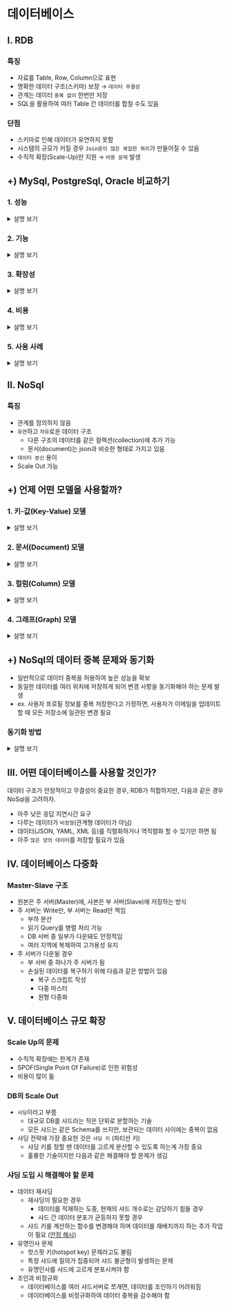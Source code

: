 # 데이터베이스

## I. RDB

### 특징

- 자료를 Table, Row, Column으로 표현
- 명확한 데이터 구조(스키마) 보장 → `데이터 무결성`
- 관계는 데이터 `중복 없이` 한번만 저장
- SQL을 활용하여 여러 Table 간 데이터를 합칠 수도 있음

### 단점

- 스키마로 인해 데이터가 유연하지 못함
- 시스템의 규모가 커질 경우 `Join문이 많은 복잡한 쿼리`가 만들어질 수 있음
- 수직적 확장(Scale-Up)만 지원 → `비용 문제` 발생

## +) MySql, PostgreSql, Oracle 비교하기

### 1. 성능

<details>
   <summary>설명 보기</summary>

- MySQL
  - 읽기 중심의 작업에서 빠르고 효율적
  - 많은 사용자가 동시에 데이터베이스에 접근하는 경우, 간단한 쿼리에 대한 빠른 응답 시간을 제공
  - 대규모 웹 사이트와 같은 환경에서 선호
- PostgreSQL
  - 복잡한 쿼리와 대용량 데이터셋에서 우수한 성능을 보여줌
  - 데이터 조작 및 분석을 필요로 하는 경우, PostgreSQL의 최적화된 Query Planner와 다양한 인덱싱 기능이 큰 장점이 됨
- Oracle
  - 대규모 엔터프라이즈 애플리케이션을 위해 설계되었음
  - 고급 최적화 기능을 통해 높은 성능을 유지
  - 복잡한 트랜잭션과 많은 동시 연결을 처리할 수 있는 능력
  - 금융 및 대형 기업 시스템에서 많이 사용

</details>

### 2. 기능

<details>
   <summary>설명 보기</summary>

- MySQL
  - 기본적인 SQL 기능을 제공하지만, PostgreSQL이나 Oracle에 비해 복잡한 기능 부족
- PostgreSQL
  - JSONB, 배열 데이터형, 고급 인덱싱과 같은 다양한 기능을 지원하여 복잡한 데이터 구조를 다룰 수 있음
  - 데이터베이스를 더욱 유연하게 사용할 수 있게 해줌
- Oracle
  - 파티셔닝, 병렬 처리, 고급 보안 기능 등 다양한 고급 기능을 제공
  - 대규모 데이터베이스 관리 및 트랜잭션 처리에서 뛰어난 성능을 보여줌
  - 엔터프라이즈 환경에서의 안정성과 유연성이 필요할 때 적합

</details>

### 3. 확장성

<details>
   <summary>설명 보기</summary>

- MySQL
  - 중소규모 애플리케이션에 적합
  - 샤딩과 클러스터링을 통해 확장 가능, But 설정이 복잡
  - 대규모 트래픽을 처리하는 데 한계가 있을 수 있음
- PostgreSQL
  - 확장이 용이하며, 대량의 데이터와 사용자 처리 가능
  - 수평 확장을 위해 파티셔닝과 리플리케이션 지원
  - 대규모 애플리케이션에서도 효율적으로 사용 가능
- Oracle
  - 대규모 기업 환경에서 최적화되어 있음
  - 수천 개의 동시 연결과 대규모 데이터베이스를 효율적으로 관리 가능
  - 안정성과 확장성이 중요한 환경에 적합

</details>

### 4. 비용

<details>
   <summary>설명 보기</summary>

- MySQL
  - 오픈 소스이며 무료로 사용 가능
  - 상용 버전은 추가 기능과 지원을 제공하지만, 기본적으로 무료
  - 비용이 중요한 스타트업이나 소규모 프로젝트에 적합
- PostgreSQL
  - 완전히 오픈 소스
  - 기능이 매우 풍부하지만 비용이 발생하지 않음
  - 예산이 한정된 프로젝트에 이상적
- Oracle
  - 상용 라이센스 필요
  - 비용이 높지만 고급 기능과 기술 지원을 제공
  - 대규모 엔터프라이즈 환경에서는 투자할 가치가 충분히 있음

</details>

### 5. 사용 사례

<details>
   <summary>설명 보기</summary>

- MySQL
  - 간단한 CRUD 애플리케이션이나 소규모 웹 애플리케이션에 적합
  - 사용자 수가 많지 않은 경우에도 빠른 성능을 발휘
- PostgreSQL
  - 복잡한 쿼리와 데이터 분석이 필요한 대규모 애플리케이션에 적합
  - 데이터 무결성과 확장성이 중요한 환경에서 특히 유용
- Oracle
  - 대규모 엔터프라이즈 애플리케이션, 복잡한 트랜잭션 관리, 그리고 안정성이 중요한 금융 시스템 등에서 가장 적합

</details>

## II. NoSql

### 특징

- 관계를 정의하지 않음
- `유연`하고 `자유`로운 데이터 구조
  - 다른 구조의 데이터를 같은 컬렉션(collection)에 추가 가능
  - 문서(document)는 json과 비슷한 형태로 가지고 있음
- `데이터 분산` 용이
- Scale Out 가능

## +) 언제 어떤 모델을 사용할까?

### 1. 키-값(Key-Value) 모델

<details>
    <summary>설명 보기</summary>

- 특징
  - 간단한 키-값 쌍으로 데이터 저장
  - 빠른 읽기/쓰기를 위해 최적화되어 있음
  - 구조가 단순하여 큰 데이터셋을 다루기 좋고, 확장성이 뛰어남
- 적합한 사용 사례
  - 사용자 세션
  - 캐시
  - 빠른 조회가 필요한 애플리케이션
- 실사례
  - Redis와 DynamoDB가 대표적인 예
  - 대규모 웹 애플리케이션에서 사용자 세션을 저장하거나, 캐시 데이터 저장에 활용
  - ex. 실시간 채팅 구현에 Redis 사용

</details>

### 2. 문서(Document) 모델

<details>
    <summary>설명 보기</summary>

- 특징
  - JSON, BSON, XML 등의 구조화된 문서 형식으로 데이터 저장
  - 데이터 모델링이 자유로움
  - 여러 필드를 함께 저장하여 개별적인 쿼리보다는 데이터를 전체적으로 조회하기에 유리
- 적합한 사용 사례
  - 제품 정보, 소셜 미디어 포스트, 사용자 프로필 등 동적인 데이터를 다루는 경우
- 실사례
  - MongoDB와 Couchbase가 대표적
  - MongoDB는 전자상거래 웹사이트에서 제품 정보(예: 이름, 설명, 가격)를 저장할 때 유용
  - 각각의 제품은 다양한 속성을 가질 수 있으므로, 문서 모델은 속성 수가 일정하지 않은 데이터를 저장하는 데 적합

</details>

### 3. 컬럼(Column) 모델

<details>
    <summary>설명 보기</summary>

- 특징
  - 행(Row)보다 열(Column) 단위로 데이터를 저장
  - 대규모 데이터 집합에서 특정 열을 조회하거나 분석하는 데 최적화되어 있음
  - 스키마 유연성과 확장성이 뛰어나고, 특정 열의 데이터만 조회하거나 분석할 때 효율적
- 적합한 사용 사례
  - 분석 시스템, 데이터 웨어하우스, 시계열 데이터
- 실사례
  - Cassandra와 HBase가 대표적
  - Cassandra는 시계열 데이터를 처리하는 데 자주 사용됨
  - IoT 센서 데이터나 실시간 로그 데이터와 같은 경우에도 컬럼 모델은 빠르고 효율적인 데이터 검색을 가능하게 함

</details>

### 4. 그래프(Graph) 모델

<details>
    <summary>설명 보기</summary>

- 특징
  - 노드와 엣지(관계)를 통해 데이터를 저장
  - 데이터 간의 관계를 직관적으로 표현 가능
  - 데이터 간의 연결성과 관계성을 분석할 때 유리
- 적합한 사용 사례
  - 소셜 네트워크, 추천 시스템, 경로 탐색
- 실사례
  - Neo4j와 Amazon Neptune이 대표적
  - 소셜 미디어에서 친구 관계와 같은 연결 구조를 빠르게 조회할 수 있어 관계형 데이터베이스보다 효율적
  - 추천 시스템에서도 사용자 간 유사성을 기반으로 관계를 분석하여 맞춤형 추천을 제공 가능

</details>

## +) NoSql의 데이터 중복 문제와 동기화

- 일반적으로 데이터 중복을 허용하여 높은 성능을 확보
- 동일한 데이터를 여러 위치에 저장하게 되어 변경 사항을 동기화해야 하는 문제 발생
- ex. 사용자 프로필 정보를 중복 저장한다고 가정하면, 사용자가 이메일을 업데이트할 때 모든 저장소에 일관된 변경 필요

### 동기화 방법

<details>
    <summary>설명 보기</summary>

- 애플리케이션 레벨에서의 동기화
  - 애플리케이션에서 데이터 수정 시 각 저장소에 `변경 사항을 동기화`하는 방식
  - 개발자가 직접 관리해야 하므로 로직이 복잡해질 수 있지만, 특정 비즈니스 요구에 맞게 구현할 수 있음
- 이벤트 기반 동기화
  - 변경된 데이터가 있는 경우 메시지 큐를 통해 이벤트를 전파하고, 각 저장소가 이벤트를 수신해 데이터를 업데이트
  - 이는 확장성과 성능 면에서 효율적이며, 마이크로서비스 아키텍처에서 자주 사용됨
- 일관성 모델 선택
  - NoSQL 데이터베이스에서 제공하는 최종 일관성(Eventual Consistency) 방식 활용
    - 시간이 지나면 결국 모든 저장소의 데이터가 일관되도록 보장하는 방식
  - 이 방식은 SNS나 쇼핑몰 등 실시간성이 덜 요구되는 환경에서 적합

</details>

## III. 어떤 데이터베이스를 사용할 것인가?

데이터 구조가 안정적이고 무결성이 중요한 경우, RDB가 적합하지만, 다음과 같은 경우 NoSql을 고려하자.

- 아주 낮은 응답 지연시간 요구
- 다루는 데이터가 `비정형`(관계형 데이터가 아님)
- 데이터(JSON, YAML, XML 등)를 직렬화하거나 역직렬화 할 수 있기만 하면 됨
- 아주 `많은 양의 데이터`를 저장할 필요가 있음

## IV. 데이터베이스 다중화

### Master-Slave 구조

- 원본은 주 서버(Master)에, 사본은 부 서버(Slave)에 저장하는 방식
- 주 서버는 Write만, 부 서버는 Read만 책임
  - 부하 분산
  - 읽기 Query를 병렬 처리 가능
  - DB 서버 중 일부가 다운돼도 안정적임
  - 여러 지역에 복제하여 고가용성 유지
- 주 서버가 다운될 경우
  - 부 서버 중 하나가 주 서버가 됨
  - 손실된 데이터를 복구하기 위해 다음과 같은 방법이 있음
    - 복구 스크립트 작성
    - 다중 마스터
    - 원형 다중화

## V. 데이터베이스 규모 확장

### Scale Up의 문제

- 수직적 확장에는 한계가 존재
- SPOF(Single Point Of Failure)로 인한 위험성
- 비용이 많이 듦

### DB의 Scale Out

- `샤딩`이라고 부름
  - 대규모 DB를 샤드라는 작은 단위로 분할하는 기술
  - 모든 샤드는 같은 Schema를 쓰지만, 보관되는 데이터 사이에는 중복이 없음
- 샤딩 전략에 가장 중요한 것은 `샤딩 키` (파티션 키)
  - 샤딩 키를 정할 땐 데이터를 고르게 분산할 수 있도록 하는게 가장 중요
  - 훌륭한 기술이지만 다음과 같은 해결해야 할 문제가 생김

### 샤딩 도입 시 해결해야 할 문제

- 데이터 재샤딩
  - 재샤딩이 필요한 경우
    - 데이터를 적재하는 도중, 현재의 샤드 개수로는 감당하기 힘들 경우
    - 샤드 간 데이터 분포가 균등하지 못할 경우
  - 샤드 키를 계산하는 함수를 변경해야 하며 데이터를 재배치까지 하는 추가 작업이 필요 ([안정 해시](https://github.com/lcomment/development-recipes/blob/main/System%20Design/consistentHash.md))
- 유명인사 문제
  - 핫스팟 키(hotspot key) 문제라고도 불림
  - 특정 샤드에 질의가 집중되어 샤드 불균형이 발생하는 문제
  - 유명인사를 샤드에 고르게 분포시켜야 함
- 조인과 비정규화
  - 데이터베이스를 여러 샤드서버로 쪼개면, 데이터를 조인하기 어려워짐
  - 데이터베이스를 비정규화하여 데이터 중복을 감수해야 함
